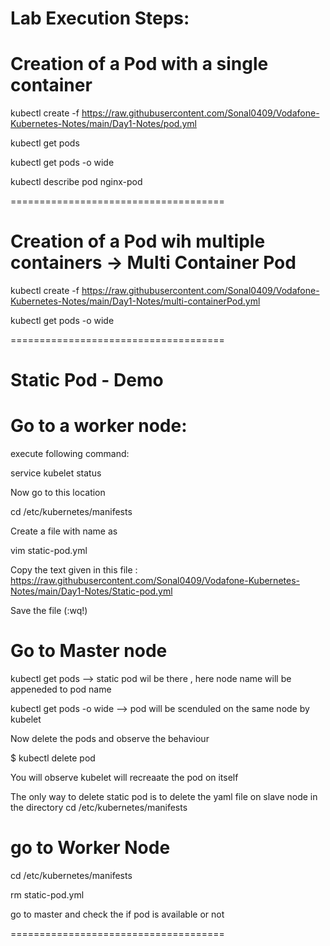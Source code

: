 Lab Execution Steps:
=====================

Creation of a Pod with a single container
======================================

kubectl create -f https://raw.githubusercontent.com/Sonal0409/Vodafone-Kubernetes-Notes/main/Day1-Notes/pod.yml

kubectl get pods

kubectl get pods -o wide

kubectl describe pod nginx-pod

=====================================

Creation of a Pod wih multiple containers -> Multi Container Pod
===========================================

kubectl create -f https://raw.githubusercontent.com/Sonal0409/Vodafone-Kubernetes-Notes/main/Day1-Notes/multi-containerPod.yml

kubectl get pods -o wide

=====================================

Static Pod - Demo
=======================================

# Go to a worker node:

execute following command:

service kubelet status

Now go to this location

cd /etc/kubernetes/manifests

Create  a file with name as 

vim static-pod.yml

Copy the text given in this file : https://raw.githubusercontent.com/Sonal0409/Vodafone-Kubernetes-Notes/main/Day1-Notes/Static-pod.yml

Save the file (:wq!)

Go to Master node
================================

kubectl get pods --> static pod wil be there , here node name will be appeneded to pod name

kubectl get pods -o wide --> pod will be scenduled on the same node by kubelet

Now delete the pods and observe the behaviour

$ kubectl delete pod <podname>

You will observe kubelet will recreaate the pod on itself

The only way to delete static pod is to delete the yaml file on slave node in the directory cd /etc/kubernetes/manifests

go to Worker Node 
==========================

cd /etc/kubernetes/manifests

rm static-pod.yml

go to master and check the if pod is available or not

=====================================




